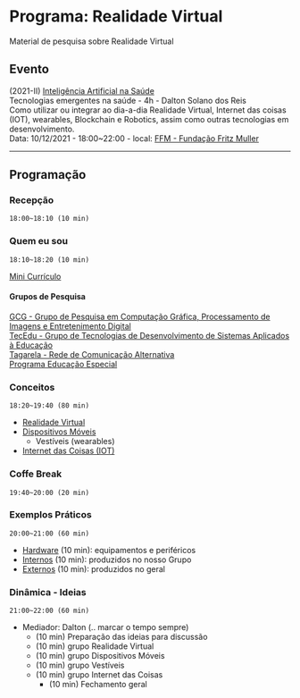 # Programa: Realidade Virtual

Material de pesquisa sobre Realidade Virtual  

## Evento

(2021-II) [Inteligência Artificial na Saúde](https://www.fundacaofritzmuller.com.br/curso/inteligencia-artificial-na-saude/turma/9309e20A "site da Pós em Inteligência Artificial na Saúde da Fundação Fritz Muller")  
Tecnologias emergentes na saúde - 4h - Dalton Solano dos Reis  
Como utilizar ou integrar ao dia-a-dia Realidade Virtual, Internet das coisas (IOT), wearables, Blockchain e Robotics, assim como outras tecnologias em desenvolvimento.  
Data: 10/12/2021 - 18:00~22:00 - local: [FFM - Fundação Fritz Muller](https://www.fundacaofritzmuller.com.br "Site da Fundação Fritz Muller")  

----------

## Programação

### Recepção

    18:00~18:10 (10 min)  

### Quem eu sou

    18:10~18:20 (10 min)  
  
[Mini Currículo](https://github.com/dalton-reis/dalton-reis/blob/main/README.md "Meu mini currículo")  

#### Grupos de Pesquisa

[GCG - Grupo de Pesquisa em Computação Gráfica, Processamento de Imagens e Entretenimento Digital](http://gcg.inf.furb.br/ "site do grupo GCG")  
[TecEdu - Grupo de Tecnologias de Desenvolvimento de Sistemas Aplicados à Educação](http://tecedu.inf.furb.br/ "site do grupo TecEdu")  
[Tagarela - Rede de Comunicação Alternativa](http://gcg.inf.furb.br/?page_id=992 "site do grupo Tagarela")  
[Programa Educação Especial](https://github.com/dalton-reis/programa_EducacaoEspecial "site do Programa Educação Especial")  

### Conceitos

    18:20~19:40 (80 min)  

- [Realidade Virtual](RealidadeVirtual.md "Conceitos sobre Realidade Virtual")  
- [Dispositivos Móveis](DispositivosMoveis.md "Conceitos sobre Dispositivos Móveis")  
  - Vestíveis (wearables)  
- [Internet das Coisas (IOT)](InternetDasCoisas.md "Conceitos sobre Internet das Coisas")  

### Coffe Break

    19:40~20:00 (20 min)  
  
### Exemplos Práticos

    20:00~21:00 (60 min)  

- [Hardware](ExemploHardware.md "Exemplos de Hardware") (10 min): equipamentos e periféricos  
- [Internos](ExemplosInternos.md "Exemplos Internos") (10 min): produzidos no nosso Grupo  
- [Externos](ExemplosExternos.md "Exemplos Externos") (10 min): produzidos no geral  

### Dinâmica - Ideias

    21:00~22:00 (60 min)   
  
- Mediador: Dalton  (.. marcar o tempo sempre)
  - (10 min) Preparação das ideias para discussão  
  - (10 min) grupo Realidade Virtual  
  - (10 min) grupo Dispositivos Móveis  
  - (10 min) grupo Vestíveis  
  - (10 min) grupo Internet das Coisas  
    - (10 min) Fechamento geral  
